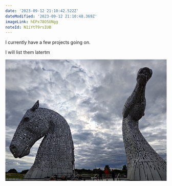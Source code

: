```yaml
---
date: '2023-09-12 21:10:42.522Z'
dateModified: '2023-09-12 21:10:48.369Z'
imageLink: hEPx78O5UNgg
noteId: N1iYtT9rsIUB
---
```


I currently have a few projects going on.

I will list them latertm

![](Projects/P_20230724_181108.jpg)